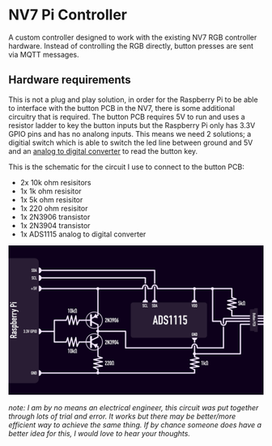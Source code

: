 # NV7 Pi Controller
A custom controller designed to work with the existing NV7 RGB controller hardware. Instead of controlling the RGB directly, button presses are sent via MQTT messages.

## Hardware requirements
This is not a plug and play solution, in order for the Raspberry Pi to be able to interface with the button PCB in the NV7, there is some additional circuitry that is required. The button PCB requires 5V to run and uses a resistor ladder to key the button inputs but the Raspberry Pi only has 3.3V GPIO pins and has no analong inputs. This means we need 2 solutions; a digitial switch which is able to switch the led line between ground and 5V and an [analog to digital converter](https://en.wikipedia.org/wiki/Analog-to-digital_converter) to read the button key. 

This is the schematic for the circuit I use to connect to the button PCB:

- 2x 10k ohm resisitors
- 1x 1k ohm resisitor
- 1x 5k ohm resisitor
- 1x 220 ohm resisitor
- 1x 2N3906 transistor
- 1x 2N3904 transistor
- 1x ADS1115 analog to digital converter

![schematic](docs/images/schematic.png "Schematic")

_note: I am by no means an electrical engineer, this circuit was put together through lots of trial and error. It works but there may be better/more efficient way to achieve the same thing. If by chance someone does have a better idea for this, I would love to hear your thoughts._